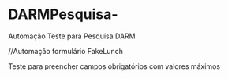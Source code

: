 # DARMPesquisa-
Automação Teste para Pesquisa DARM

//Automação formulário FakeLunch

Teste para preencher campos obrigatórios com valores máximos
